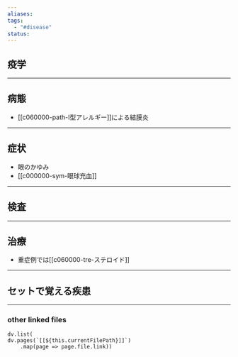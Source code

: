 ```yaml
---
aliases: 
tags:
  - "#disease"
status:
---
```

## 疫学
---
## 病態
- [[c060000-path-I型アレルギー]]による結膜炎
---
## 症状
- 眼のかゆみ
- [[c000000-sym-眼球充血]]
---
## 検査

---
## 治療
- 重症例では[[c060000-tre-ステロイド]]
---
## セットで覚える疾患
---
### other linked files
```dataviewjs
dv.list(
dv.pages(`[[${this.currentFilePath}]]`)
	.map(page => page.file.link))
```